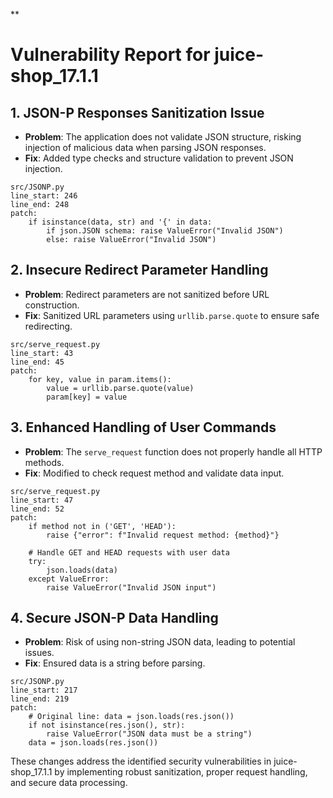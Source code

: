 **  

# Vulnerability Report for juice-shop_17.1.1  

## 1. JSON-P Responses Sanitization Issue  

- **Problem**: The application does not validate JSON structure, risking injection of malicious data when parsing JSON responses.
- **Fix**: Added type checks and structure validation to prevent JSON injection.

```fix  
src/JSONP.py
line_start: 246
line_end: 248
patch:
    if isinstance(data, str) and '{' in data:
        if json.JSON schema: raise ValueError("Invalid JSON")
        else: raise ValueError("Invalid JSON")
```

## 2. Insecure Redirect Parameter Handling  

- **Problem**: Redirect parameters are not sanitized before URL construction.
- **Fix**: Sanitized URL parameters using `urllib.parse.quote` to ensure safe redirecting.

```fix  
src/serve_request.py
line_start: 43
line_end: 45
patch:
    for key, value in param.items():
        value = urllib.parse.quote(value)
        param[key] = value
```

## 3. Enhanced Handling of User Commands  

- **Problem**: The `serve_request` function does not properly handle all HTTP methods.
- **Fix**: Modified to check request method and validate data input.

```fix  
src/serve_request.py
line_start: 47
line_end: 52
patch:
    if method not in ('GET', 'HEAD'):
        raise {"error": f"Invalid request method: {method}"}
    
    # Handle GET and HEAD requests with user data
    try:
        json.loads(data)
    except ValueError:
        raise ValueError("Invalid JSON input")
```

## 4. Secure JSON-P Data Handling  

- **Problem**: Risk of using non-string JSON data, leading to potential issues.
- **Fix**: Ensured data is a string before parsing.

```fix  
src/JSONP.py
line_start: 217
line_end: 219
patch:
    # Original line: data = json.loads(res.json())
    if not isinstance(res.json(), str):
        raise ValueError("JSON data must be a string")
    data = json.loads(res.json())
```

These changes address the identified security vulnerabilities in juice-shop_17.1.1 by implementing robust sanitization, proper request handling, and secure data processing.